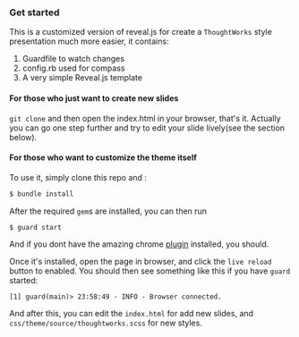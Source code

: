 ### Get started

This is a customized version of reveal.js for create a `ThoughtWorks` style presentation much more easier, it contains:

1.	Guardfile to watch changes
2.	config.rb used for compass
3.	A very simple Reveal.js template


#### For those who just want to create new slides

`git clone` and then open the index.html in your browser, that's it. Actually you can go one step further and try to edit your slide lively(see the section below).

#### For those who want to customize the theme itself

To use it, simply clone this repo and :

```sh
$ bundle install
```

After the required `gem`s are installed, you can then run 

```sh
$ guard start
```

And if you dont have the amazing chrome [plugin](https://chrome.google.com/webstore/detail/livereload/jnihajbhpnppcggbcgedagnkighmdlei) installed, you should. 

Once it's installed, open the page in browser, and click the `live reload` button to enabled. You should then see something like this if you have `guard` started:

```
[1] guard(main)> 23:58:49 - INFO - Browser connected.
```

And after this, you can edit the `index.html` for add new slides, and `css/theme/source/thoughtworks.scss` for new styles.

